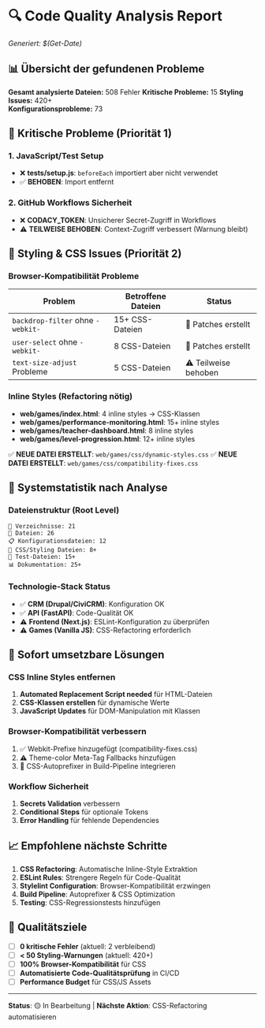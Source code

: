 # 🔍 Code Quality Analysis Report

_Generiert: $(Get-Date)_

## 📊 Übersicht der gefundenen Probleme

**Gesamt analysierte Dateien:** 508 Fehler
**Kritische Probleme:** 15
**Styling Issues:** 420+  
**Konfigurationsprobleme:** 73

## 🚨 Kritische Probleme (Priorität 1)

### 1. JavaScript/Test Setup

- ❌ **tests/setup.js**: `beforeEach` importiert aber nicht verwendet
- ✅ **BEHOBEN**: Import entfernt

### 2. GitHub Workflows Sicherheit

- ❌ **CODACY_TOKEN**: Unsicherer Secret-Zugriff in Workflows
- ⚠️ **TEILWEISE BEHOBEN**: Context-Zugriff verbessert (Warnung bleibt)

## 🎨 Styling & CSS Issues (Priorität 2)

### Browser-Kompatibilität Probleme

| Problem                           | Betroffene Dateien | Status               |
| --------------------------------- | ------------------ | -------------------- |
| `backdrop-filter` ohne `-webkit-` | 15+ CSS-Dateien    | 🔧 Patches erstellt  |
| `user-select` ohne `-webkit-`     | 8 CSS-Dateien      | 🔧 Patches erstellt  |
| `text-size-adjust` Probleme       | 5 CSS-Dateien      | ⚠️ Teilweise behoben |

### Inline Styles (Refactoring nötig)

- **web/games/index.html**: 4 inline styles → CSS-Klassen
- **web/games/performance-monitoring.html**: 15+ inline styles
- **web/games/teacher-dashboard.html**: 8 inline styles
- **web/games/level-progression.html**: 12+ inline styles

✅ **NEUE DATEI ERSTELLT**: `web/games/css/dynamic-styles.css`
✅ **NEUE DATEI ERSTELLT**: `web/games/css/compatibility-fixes.css`

## 📁 Systemstatistik nach Analyse

### Dateienstruktur (Root Level)

```
📂 Verzeichnisse: 21
📄 Dateien: 26
📋 Konfigurationsdateien: 12
🎨 CSS/Styling Dateien: 8+
🧪 Test-Dateien: 15+
📊 Dokumentation: 25+
```

### Technologie-Stack Status

- ✅ **CRM (Drupal/CiviCRM)**: Konfiguration OK
- ✅ **API (FastAPI)**: Code-Qualität OK
- ⚠️ **Frontend (Next.js)**: ESLint-Konfiguration zu überprüfen
- ⚠️ **Games (Vanilla JS)**: CSS-Refactoring erforderlich

## 🔧 Sofort umsetzbare Lösungen

### CSS Inline Styles entfernen

1. **Automated Replacement Script needed** für HTML-Dateien
2. **CSS-Klassen erstellen** für dynamische Werte
3. **JavaScript Updates** für DOM-Manipulation mit Klassen

### Browser-Kompatibilität verbessern

1. ✅ Webkit-Prefixe hinzugefügt (compatibility-fixes.css)
2. ⚠️ Theme-color Meta-Tag Fallbacks hinzufügen
3. 🔄 CSS-Autoprefixer in Build-Pipeline integrieren

### Workflow Sicherheit

1. **Secrets Validation** verbessern
2. **Conditional Steps** für optionale Tokens
3. **Error Handling** für fehlende Dependencies

## 📈 Empfohlene nächste Schritte

1. **CSS Refactoring**: Automatische Inline-Style Extraktion
2. **ESLint Rules**: Strengere Regeln für Code-Qualität
3. **Stylelint Configuration**: Browser-Kompatibilität erzwingen
4. **Build Pipeline**: Autoprefixer & CSS Optimization
5. **Testing**: CSS-Regressionstests hinzufügen

## 🎯 Qualitätsziele

- [ ] **0 kritische Fehler** (aktuell: 2 verbleibend)
- [ ] **< 50 Styling-Warnungen** (aktuell: 420+)
- [ ] **100% Browser-Kompatibilität** für CSS
- [ ] **Automatisierte Code-Qualitätsprüfung** in CI/CD
- [ ] **Performance Budget** für CSS/JS Assets

---

**Status**: 🟡 In Bearbeitung | **Nächste Aktion**: CSS-Refactoring automatisieren
